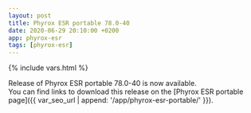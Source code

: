 ```yaml
---
layout: post
title: Phyrox ESR portable 78.0-40
date: 2020-06-29 20:10:00 +0200
app: phyrox-esr
tags: [phyrox-esr]
---
```

{% include vars.html %}

Release of Phyrox ESR portable 78.0-40 is now available.<br />
You can find links to download this release on the [Phyrox ESR portable page]({{ var_seo_url | append: '/app/phyrox-esr-portable/' }}).
